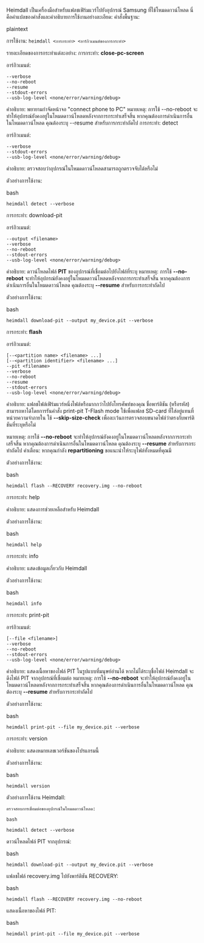 Heimdall เป็นเครื่องมือสำหรับแฟลชเฟิร์มแวร์ไปยังอุปกรณ์ Samsung ที่ใช้โหมดดาวน์โหลด นี่คือคำแปลของคำสั่งและคำอธิบายการใช้งานอย่างละเอียด:
คำสั่งพื้นฐาน:

plaintext

การใช้งาน: `heimdall <การกระทำ> <อาร์กิวเมนต์ของการกระทำ>`

รายละเอียดของการกระทำแต่ละอย่าง:
การกระทำ: **close-pc-screen**

อาร์กิวเมนต์:

    --verbose
    --no-reboot
    --resume
    --stdout-errors
    --usb-log-level <none/error/warning/debug>

คำอธิบาย: พยายามกำจัดหน้าจอ "connect phone to PC"
หมายเหตุ: การใช้ --no-reboot จะทำให้อุปกรณ์ยังคงอยู่ในโหมดดาวน์โหลดหลังจากการกระทำเสร็จสิ้น หากคุณต้องการดำเนินการอื่นในโหมดดาวน์โหลด คุณต้องระบุ --resume สำหรับการกระทำถัดไป
การกระทำ: detect

อาร์กิวเมนต์:

    --verbose
    --stdout-errors
    --usb-log-level <none/error/warning/debug>

คำอธิบาย: ตรวจสอบว่าอุปกรณ์ในโหมดดาวน์โหลดสามารถถูกตรวจจับได้หรือไม่

ตัวอย่างการใช้งาน:

bash

`heimdall detect --verbose`

การกระทำ: download-pit

อาร์กิวเมนต์:

    --output <filename>
    --verbose
    --no-reboot
    --stdout-errors
    --usb-log-level <none/error/warning/debug>

คำอธิบาย: ดาวน์โหลดไฟล์ **PIT** ของอุปกรณ์ที่เชื่อมต่อไปยังไฟล์ที่ระบุ
หมายเหตุ: การใช้ **--no-reboot** จะทำให้อุปกรณ์ยังคงอยู่ในโหมดดาวน์โหลดหลังจากการกระทำเสร็จสิ้น หากคุณต้องการดำเนินการอื่นในโหมดดาวน์โหลด คุณต้องระบุ **--resume** สำหรับการกระทำถัดไป

ตัวอย่างการใช้งาน:

bash

`heimdall download-pit --output my_device.pit --verbose`

การกระทำ: **flash**

อาร์กิวเมนต์:

    [--<partition name> <filename> ...]
    [--<partition identifier> <filename> ...]
    --pit <filename>
    --verbose
    --no-reboot
    --resume
    --stdout-errors
    --usb-log-level <none/error/warning/debug>

คำอธิบาย: แฟลชไฟล์เฟิร์มแวร์หนึ่งไฟล์หรือมากกว่าไปยังโทรศัพท์ของคุณ ชื่อพาร์ติชัน (หรือรหัส) สามารถหาได้โดยการรันคำสั่ง print-pit T-Flash mode ใช้เพื่อแฟลช SD-card ที่ใส่อยู่แทนที่หน่วยความจำภายใน ใช้ **--skip-size-check** เพื่อละเว้นการตรวจสอบขนาดไฟล์ว่าตรงกับพาร์ติชันที่ระบุหรือไม่

หมายเหตุ: การใช้ **--no-reboot** จะทำให้อุปกรณ์ยังคงอยู่ในโหมดดาวน์โหลดหลังจากการกระทำเสร็จสิ้น หากคุณต้องการดำเนินการอื่นในโหมดดาวน์โหลด คุณต้องระบุ **--resume** สำหรับการกระทำถัดไป
คำเตือน: หากคุณกำลัง **repartitioning** ขอแนะนำให้ระบุไฟล์ทั้งหมดที่คุณมี

ตัวอย่างการใช้งาน:

bash

`heimdall flash --RECOVERY recovery.img --no-reboot`

การกระทำ: help

คำอธิบาย: แสดงการช่วยเหลือสำหรับ Heimdall

ตัวอย่างการใช้งาน:

bash

`heimdall help`

การกระทำ: info

คำอธิบาย: แสดงข้อมูลเกี่ยวกับ Heimdall

ตัวอย่างการใช้งาน:

bash

`heimdall info`

การกระทำ: print-pit

อาร์กิวเมนต์:

    [--file <filename>]
    --verbose
    --no-reboot
    --stdout-errors
    --usb-log-level <none/error/warning/debug>

คำอธิบาย: แสดงเนื้อหาของไฟล์ PIT ในรูปแบบที่มนุษย์อ่านได้ หากไม่ได้ระบุชื่อไฟล์ Heimdall จะดึงไฟล์ PIT จากอุปกรณ์ที่เชื่อมต่อ
หมายเหตุ: การใช้ **--no-reboot** จะทำให้อุปกรณ์ยังคงอยู่ในโหมดดาวน์โหลดหลังจากการกระทำเสร็จสิ้น หากคุณต้องการดำเนินการอื่นในโหมดดาวน์โหลด คุณต้องระบุ **--resume** สำหรับการกระทำถัดไป

ตัวอย่างการใช้งาน:

bash

`heimdall print-pit --file my_device.pit --verbose`

การกระทำ: version

คำอธิบาย: แสดงหมายเลขเวอร์ชันของโปรแกรมนี้

ตัวอย่างการใช้งาน:

bash

`heimdall version`

ตัวอย่างการใช้งาน Heimdall:

    ตรวจสอบการเชื่อมต่อของอุปกรณ์ในโหมดดาวน์โหลด:

    bash

`heimdall detect --verbose`

ดาวน์โหลดไฟล์ PIT จากอุปกรณ์:

bash

`heimdall download-pit --output my_device.pit --verbose`

แฟลชไฟล์ recovery.img ไปยังพาร์ติชัน RECOVERY:

bash

`heimdall flash --RECOVERY recovery.img --no-reboot`

แสดงเนื้อหาของไฟล์ PIT:

bash

`heimdall print-pit --file my_device.pit --verbose`
